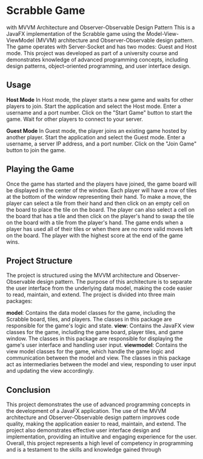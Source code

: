 # Scrabble Game
with MVVM Architecture and Observer-Observable Design Pattern
This is a JavaFX implementation of the Scrabble game using the Model-View-ViewModel (MVVM) architecture and Observer-Observable design pattern. The game operates with Server-Socket and has two modes: Guest and Host mode. This project was developed as part of a university course and demonstrates knowledge of advanced programming concepts, including design patterns, object-oriented programming, and user interface design.

## Usage

**Host Mode**
In Host mode, the player starts a new game and waits for other players to join.
Start the application and select the Host mode.
Enter a username and a port number.
Click on the "Start Game" button to start the game.
Wait for other players to connect to your server.

**Guest Mode**
In Guest mode, the player joins an existing game hosted by another player.
Start the application and select the Guest mode.
Enter a username, a server IP address, and a port number.
Click on the "Join Game" button to join the game.

## Playing the Game
Once the game has started and the players have joined, the game board will be displayed in the center of the window. Each player will have a row of tiles at the bottom of the window representing their hand.
To make a move, the player can select a tile from their hand and then click on an empty cell on the board to place the tile on the board. The player can also select a cell on the board that has a tile and then click on the player's hand to swap the tile on the board with a tile from the player's hand.
The game ends when a player has used all of their tiles or when there are no more valid moves left on the board. The player with the highest score at the end of the game wins.

## Project Structure
The project is structured using the MVVM architecture and Observer-Observable design pattern. The purpose of this architecture is to separate the user interface from the underlying data model, making the code easier to read, maintain, and extend. The project is divided into three main packages:

**model**: Contains the data model classes for the game, including the Scrabble board, tiles, and players. The classes in this package are responsible for the game's logic and state.
**view**: Contains the JavaFX view classes for the game, including the game board, player tiles, and game window. The classes in this package are responsible for displaying the game's user interface and handling user input.
**viewmodel**: Contains the view model classes for the game, which handle the game logic and communication between the model and view. The classes in this package act as intermediaries between the model and view, responding to user input and updating the view accordingly.

## Conclusion
This project demonstrates the use of advanced programming concepts in the development of a JavaFX application. The use of the MVVM architecture and Observer-Observable design pattern improves code quality, making the application easier to read, maintain, and extend. The project also demonstrates effective user interface design and implementation, providing an intuitive and engaging experience for the user. Overall, this project represents a high level of competency in programming and is a testament to the skills and knowledge gained through
